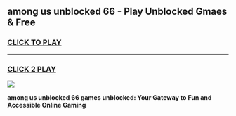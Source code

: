 
## among us unblocked 66 - Play Unblocked Gmaes & Free
<h3>
<a href="https://news.freeplayer.one?title=among_us_unblocked_66&ref=16F">CLICK TO PLAY</a></h3>
<hr>

<h3>
<a href="https://news.freeplayer.one?title=among_us_unblocked_66&ref=16F">CLICK 2 PLAY</a>
  
</h3>

<a href="https://news.freeplayer.one?title=among_us_unblocked_66&ref=16F/"><img src="https://clearcache.store/games.png"></a>


**among us unblocked 66 games unblocked: Your Gateway to Fun and Accessible Online Gaming**
